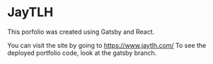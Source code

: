 # JayTLH
This porfolio was created using Gatsby and React.

You can visit the site by going to https://www.jaytlh.com/
To see the deployed portfolio code, look at the gatsby branch.